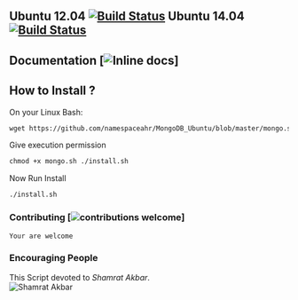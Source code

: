 ## Ubuntu 12.04 [![Build Status](https://travis-ci.org/dwyl/esta.svg?branch=master)](http://namespaceahr.com) Ubuntu 14.04 [![Build Status](https://travis-ci.org/dwyl/esta.svg?branch=master)](http://namespaceahr.com)

## Documentation [![Inline docs](http://inch-ci.org/github/dwyl/hapi-auth-jwt2.svg?branch=master)]
## How to Install ?
On your Linux Bash:

```md 
wget https://github.com/namespaceahr/MongoDB_Ubuntu/blob/master/mongo.sh
```

Give execution permission

```md
chmod +x mongo.sh ./install.sh
```

Now Run Install 

```md
./install.sh
```

### Contributing [![contributions welcome](https://img.shields.io/badge/contributions-welcome-brightgreen.svg?style=flat)]



```code
Your are welcome

```

### Encouraging People
This Script devoted to *Shamrat Akbar*.</br>
<img src="https://media.licdn.com/mpr/mpr/shrinknp_200_200/AAEAAQAAAAAAAAf3AAAAJDg5NGI2NDdhLTljNTQtNGVmZi05MDc3LWRiZTRkYjBhNzEwMQ.jpg" alt="Shamrat Akbar">

